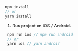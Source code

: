 ```js
npm install
// or
yarn install
```

1. Run project on iOS / Android.

```js
 npm run ios // npm run android
 // or
 yarn ios // yarn android
```
